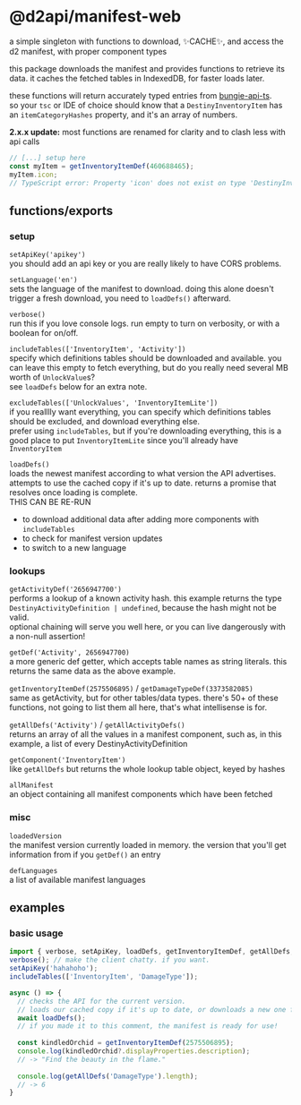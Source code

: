 # @d2api/manifest-web

a simple singleton with functions to download, ✨CACHE✨, and access the d2 manifest, with proper component types

this package downloads the manifest and provides functions to retrieve its data. it caches the fetched tables in IndexedDB, for faster loads later.

these functions will return accurately typed entries from [bungie-api-ts](https://github.com/DestinyItemManager/bungie-api-ts).  
so your `tsc` or IDE of choice should know that a `DestinyInventoryItem` has an `itemCategoryHashes` property, and it's an array of numbers.

**2.x.x update:** most functions are renamed for clarity and to clash less with api calls 

```ts
// [...] setup here
const myItem = getInventoryItemDef(460688465);
myItem.icon;
// TypeScript error: Property 'icon' does not exist on type 'DestinyInventoryItemDefinition'.ts(2339)
```
## functions/exports

### setup

`setApiKey('apikey')`  
you should add an api key or you are really likely to have CORS problems.

`setLanguage('en')`  
sets the language of the manifest to download. doing this alone doesn't trigger a fresh download, you need to `loadDefs()` afterward.

`verbose()`  
run this if you love console logs. run empty to turn on verbosity, or with a boolean for on/off.

`includeTables(['InventoryItem', 'Activity'])`  
specify which definitions tables should be downloaded and available. you can leave this empty to fetch everything, but do you really need several MB worth of `UnlockValue`s?  
see `loadDefs` below for an extra note.

`excludeTables(['UnlockValues', 'InventoryItemLite'])`  
if you realllly want everything, you can specify which definitions tables should be excluded, and download everything else.  
prefer using `includeTables`, but if you're downloading everything, this is a good place to put `InventoryItemLite` since you'll already have `InventoryItem`

`loadDefs()`  
loads the newest manifest according to what version the API advertises. attempts to use the cached copy if it's up to date. returns a promise that resolves once loading is complete.  
THIS CAN BE RE-RUN
- to download additional data after adding more components with `includeTables`
- to check for manifest version updates
- to switch to a new language

### lookups

`getActivityDef('2656947700')`  
performs a lookup of a known activity hash. this example returns the type `DestinyActivityDefinition | undefined`, because the hash might not be valid.  
optional chaining will serve you well here, or you can live dangerously with a non-null assertion!

`getDef('Activity', 2656947700)`  
a more generic def getter, which accepts table names as string literals. this returns the same data as the above example.

`getInventoryItemDef(2575506895)` / `getDamageTypeDef(3373582085)`  
same as getActivity, but for other tables/data types. there's 50+ of these functions, not going to list them all here, that's what intellisense is for.

`getAllDefs('Activity')` / `getAllActivityDefs()`  
returns an array of all the values in a manifest component, such as, in this example, a list of every DestinyActivityDefinition

`getComponent('InventoryItem')`  
like `getAllDefs` but returns the whole lookup table object, keyed by hashes

`allManifest`  
an object containing all manifest components which have been fetched

### misc

`loadedVersion`  
the manifest version currently loaded in memory. the version that you'll get information from if you `getDef()` an entry

`defLanguages`  
a list of available manifest languages

## examples

### basic usage

```js
import { verbose, setApiKey, loadDefs, getInventoryItemDef, getAllDefs, includeTables } from '@d2api/manifest-web';
verbose(); // make the client chatty. if you want.
setApiKey('hahahoho');
includeTables(['InventoryItem', 'DamageType']);

async () => {
  // checks the API for the current version.
  // loads our cached copy if it's up to date, or downloads a new one from bungie
  await loadDefs();
  // if you made it to this comment, the manifest is ready for use!
  
  const kindledOrchid = getInventoryItemDef(2575506895);
  console.log(kindledOrchid?.displayProperties.description);
  // -> "Find the beauty in the flame."
  
  console.log(getAllDefs('DamageType').length);
  // -> 6
}
```
